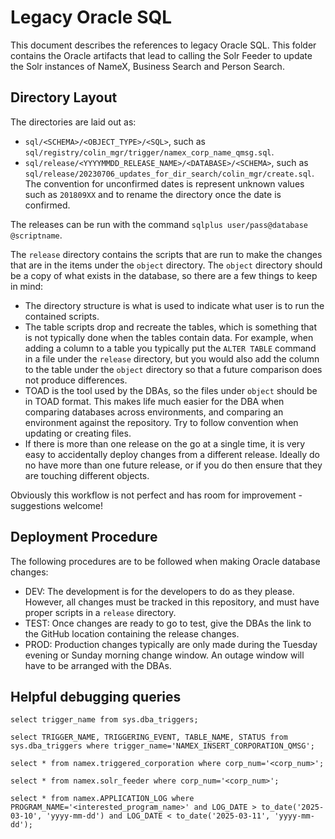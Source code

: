 
# Legacy Oracle SQL

This document describes the references to legacy Oracle SQL. This folder contains the Oracle artifacts that lead to calling the Solr Feeder to update the Solr instances of NameX, Business Search and Person Search.

## Directory Layout

The directories are laid out as:
 
 - `sql/<SCHEMA>/<OBJECT_TYPE>/<SQL>`, such as `sql/registry/colin_mgr/trigger/namex_corp_name_qmsg.sql`.
 - `sql/release/<YYYYMMDD_RELEASE_NAME>/<DATABASE>/<SCHEMA>`, such as `sql/release/20230706_updates_for_dir_search/colin_mgr/create.sql`. The convention for unconfirmed dates is represent unknown values such as `201809XX` and to rename the directory once the date is confirmed.

The releases can be run with the command `sqlplus user/pass@database @scriptname`.

The `release` directory contains the scripts that are run to make the changes that are in the items under the `object`
directory. The `object` directory should be a copy of what exists in the database, so there are a few things to keep in
mind:

 - The directory structure is what is used to indicate what user is to run the contained scripts.
 - The table scripts drop and recreate the tables, which is something that is not typically done when the tables contain
   data. For example, when adding a column to a table you typically put the `ALTER TABLE` command in a file under the
   `release` directory, but you would also add the column to the table under the `object` directory so that a future
   comparison does not produce differences.
 - TOAD is the tool used by the DBAs, so the files under `object` should be in TOAD format. This makes life much easier
   for the DBA when comparing databases across environments, and comparing an environment against the repository. Try to
   follow convention when updating or creating files.
 - If there is more than one release on the go at a single time, it is very easy to accidentally deploy changes from a
   different release. Ideally do no have more than one future release, or if you do then ensure that they are touching
   different objects.

Obviously this workflow is not perfect and has room for improvement - suggestions welcome!

## Deployment Procedure

The following procedures are to be followed when making Oracle database changes:

 - DEV: The development is for the developers to do as they please. However, all changes must be tracked in this repository, and must have proper scripts in a `release` directory.
 - TEST: Once changes are ready to go to test, give the DBAs the link to the GitHub location containing the release changes.
 - PROD: Production changes typically are only made during the Tuesday evening or Sunday morning change window. An outage window will have to be arranged with the DBAs.

## Helpful debugging queries

```
select trigger_name from sys.dba_triggers;
```

```
select TRIGGER_NAME, TRIGGERING_EVENT, TABLE_NAME, STATUS from sys.dba_triggers where trigger_name='NAMEX_INSERT_CORPORATION_QMSG';
```

```
select * from namex.triggered_corporation where corp_num='<corp_num>';
```

```
select * from namex.solr_feeder where corp_num='<corp_num>';
```

```
select * from namex.APPLICATION_LOG where PROGRAM_NAME='<interested_program_name>' and LOG_DATE > to_date('2025-03-10', 'yyyy-mm-dd') and LOG_DATE < to_date('2025-03-11', 'yyyy-mm-dd');
```